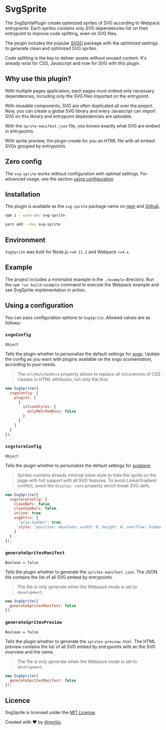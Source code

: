 # SvgSprite

The SvgSpritePlugin create optimized sprites of SVG according to Webpack entrypoints. Each sprites contains only SVG dependencies list on their entrypoint to improve code splitting, even on SVG files.

The plugin includes the popular [SVGO](https://github.com/svg/svgo) package with the optimized settings to generate clean and optimized SVG sprites.

Code splitting is the key to deliver assets without unused content. It's already exist for CSS, Javascript and now for SVG with this plugin.

## Why use this plugin?

With multiple pages application, each pages must embed only necessary dependencies, including only the SVG files imported on the entrypoint.

With reusable components, SVG are often duplicated all over the project. Now, you can create a global SVG library and every Javascript can import SVG on this library and entrypoint dependencies are uptodate.

With the `sprite-manifest.json` file, you known exactly what SVG are embed in entrypoints.

With sprite preview, the plugin create for you an HTML file with all embed SVGs grouped by entrypoints.

## Zero config

The `svg-sprite` works without configuration with optimal settings. For advanced usage, see the section [using configuration](#using-configuration).

## Installation

The plugin is available as the `svg-sprite` package name on [npm](https://www.npmjs.com/package/svg-sprite) and [Github](https://github.com/yoriiis/svg-sprite).

```bash
npm i --save-dev svg-sprite
```

```bash
yarn add --dev svg-sprite
```

## Environment

`SvgSprite` was built for Node.js `>=8.11.2` and Webpack `>=4.x`.

## Example

The project includes a minimalist example in the `./example` directory. Run the `npm run build:example` command to execute the Webpack example and see SvgSprite implementation in action.

## Using a configuration

You can pass configuration options to `SvgSprite`. Allowed values are as follows:

### `svgoConfig`

`Object`

Tells the plugin whether to personalize the default settings for [svgo](https://github.com/svg/svgo). Update the config as you want with plugins available on the svgo ocumentation, according to your needs.

> The `onlyMatchedOnce` property allows to replace all occurences of CSS classes in HTML attributes, not only the first.

```javascript
new SvgSprite({
  svgoConfig: {
    plugins: [
      {
        inlineStyles: {
          onlyMatchedOnce: false
        }
      }
    ]
  }
});
```

### `svgstoreConfig`

`Object`

Tells the plugin whether to personalize the default settings for [svgstore](https://github.com/svgstore/svgstore).

> Sprites contains already minimal inline style to hide the sprite on the page with full support with all SVG features. To avoid LinearGradient conflict, avoid the `display: none` property which break SVG defs.

```javascript
new SvgSprite({
  svgstoreConfig: {
    cleanDefs: false,
    cleanSymbols: false,
    inline: true,
    svgAttrs: {
      "aria-hidden": true,
      style: "position: absolute; width: 0; height: 0; overflow: hidden;"
    }
  }
});
```

### `generateSpritesManifest`

`Boolean = false`

Tells the plugin whether to generate the `sprites-manifest.json`. The JSON file contains the list of all SVG embed by entrypoints.

> The file is only generate when the Webpack mode is set to `development`.

```javascript
new SvgSprite({
  generateSpritesManifest: false
});
```

### `generateSpritesPreview`

`Boolean = false`

Tells the plugin whether to generate the `sprites-preview.html`. The HTML preview contains the list of all SVG embed by entrypoints with an the SVG overview and the name.

> The file is only generate when the Webpack mode is set to `development`.

```javascript
new SvgSprite({
  generateSpritesManifest: false
});
```

## Licence

SvgSprite is licensed under the [MIT License](http://opensource.org/licenses/MIT).

Created with ♥ by [@yoriiis](http://github.com/yoriiis).
